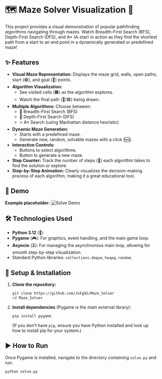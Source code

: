 # 🗺️ Maze Solver Visualization 🧩

This project provides a visual demonstration of popular pathfinding algorithms navigating through mazes. Watch Breadth-First Search (BFS), Depth-First Search (DFS), and A* (A-star) in action as they find the shortest path from a start to an end point in a dynamically generated or predefined maze!

## ✨ Features

* **Visual Maze Representation:** Displays the maze grid, walls, open paths, start (🟢), and goal (🔴) points.
* **Algorithm Visualization:**
    * See visited cells (🟧) as the algorithm explores.
    * Watch the final path (👣/🟦) being drawn.
* **Multiple Algorithms:** Choose between:
    * 🍞 Breadth-First Search (BFS)
    * 🌲 Depth-First Search (DFS)
    * ⭐ A* Search (using Manhattan distance heuristic)
* **Dynamic Maze Generation:**
    * Starts with a predefined maze.
    * Generate new, random, solvable mazes with a click (🆕).
* **Interactive Controls:**
    * Buttons to select algorithms.
    * Button to generate a new maze.
* **Step Counter:** Track the number of steps (🔢) each algorithm takes to find the solution or explore.
* **Step-by-Step Animation:** Clearly visualizes the decision-making process of each algorithm, making it a great educational tool.

## 📸 Demo 

**Example placeholder:**
![Solve Demo](https://github.com/user-attachments/assets/3babf8c5-4717-470d-9a31-3a7d1264ea06)


## 🛠️ Technologies Used

* **Python 3.12** (🐍)
* **Pygame** (🎮): For graphics, event handling, and the main game loop.
* **Asyncio** (⏳): For managing the asynchronous main loop, allowing for smooth step-by-step visualization.
* Standard Python libraries: `collections.deque`, `heapq`, `random`.

## 🚀 Setup & Installation

1.  **Clone the repository:**
    ```bash
    git clone https://github.com/JvFg92/Maze_Solver
    cd Maze_Solver
    ```
    
2.  **Install dependencies** (Pygame is the main external library):
    ```bash
    pip install pygame
    ```
    (If you don't have `pip`, ensure you have Python installed and look up how to install pip for your system.)

## ▶️ How to Run

Once Pygame is installed, navigate to the directory containing `solve.py` and run:
```bash
python solve.py
